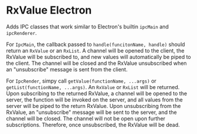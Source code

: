 # RxValue Electron

Adds IPC classes that work similar to Electron's builtin `ipcMain` and `ipcRenderer`.

For `IpcMain`, the callback passed to `handle(funcitonName, handle)` should return an `RxValue` or an `RxList`.
A channel will be opened to the client, the RxValue will be subscribed to, and new values will automatically be piped
to the client. The channel will be closed and the RxValue unsubscribed when an "unsubscribe" message is sent
from the client.

For `IpcRender`, simpy call `getValue(functionName, ...args)` or `getList(functionName, ...args)`. An `RxValue`
or `RxList` will be returned. Upon subscribing to the returned RxValue, a channel will be opened to the server,
the function will be invoked on the server, and all values from the server will be piped to the return RxValue.
Upon unsubscribing from the RxValue, an "unsubscribe" message will be sent to the server, and the channel will be
closed. The channel will not be open upon further subscriptions. Therefore, once unsubscribed, the RxValue will be dead.
